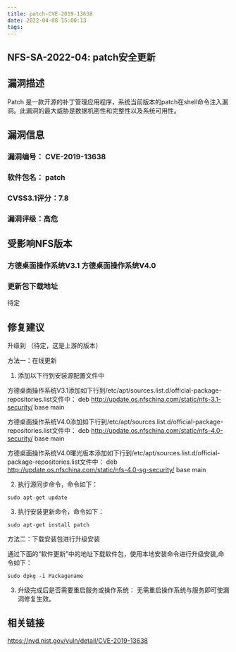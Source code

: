 ```yaml
---
title: patch-CVE-2019-13638
date: 2022-04-08 15:00:13
tags:
---
```


## NFS-SA-2022-04: patch安全更新

## 漏洞描述

Patch 是一款开源的补丁管理应用程序，系统当前版本的patch在shell命令注入漏洞。此漏洞的最大威胁是数据机密性和完整性以及系统可用性。

## 漏洞信息

###    漏洞编号： CVE-2019-13638

###    软件包名： patch

###    CVSS3.1评分：7.8

###    漏洞评级：高危

## 受影响NFS版本

###    方德桌面操作系统V3.1   方德桌面操作系统V4.0

### 更新包下载地址

待定

## 修复建议

升级到  （待定，这是上游的版本）

方法一：在线更新

1. 添加以下行到安装源配置文件中

方德桌面操作系统V3.1添加如下行到/etc/apt/sources.list.d/official-package-repositories.list文件中：
deb http://update.os.nfschina.com/static/nfs-3.1-security/ base main

方德桌面操作系统V4.0添加如下行到/etc/apt/sources.list.d/official-package-repositories.list文件中：
deb http://update.os.nfschina.com/static/nfs-4.0-security/ base main

方德桌面操作系统V4.0曙光版本添加如下行到/etc/apt/sources.list.d/official-package-repositories.list文件中：
deb http://update.os.nfschina.com/static/nfs-4.0-sg-security/ base main

2. 执行源同步命令，命令如下：

```
sudo apt-get update
```

3. 执行安装更新命令，命令如下：

```
sudo apt-get install patch
```

方法二：下载安装包进行升级安装

通过下面的“软件更新”中的地址下载软件包，使用本地安装命令进行升级安装,命令如下：

```
sudo dpkg -i Packagename
```

3. 升级完成后是否需要重启服务或操作系统：
   无需重启操作系统与服务即可使漏洞修复生效。

## 相关链接

https://nvd.nist.gov/vuln/detail/CVE-2019-13638
